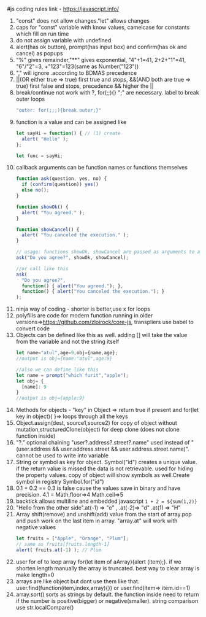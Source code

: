 #js coding rules
link - https://javascript.info/
1. "const" does not allow changes."let" allows changes
2. caps for "const" variable with know values, camelcase for constants which fill on run time
3. do not assign variable with undefined
4. alert(has ok button), prompt(has input box) and confirm(has ok and cancel) as popups
5. "%" gives remainder,"**" gives exponential, "4"+1=41, 2+2+"1"=41, "6"/"2"=3, +"123"=123(same as Number("123"))
6. "," will ignore .according to BDMAS precedence
7. ||(OR either true => true) first true and stops, &&(AND both are true => true) first false and stops, precedence && higher the ||
8. break/continue not work with ?, for(;;){} ";" are necessary. label to break outer loops
    ```javascript
    "outer: for(;;;){break outer;}"
    ```
9. function is a value and can be assigned like
    ```javascript
    let sayHi = function() { // (1) create
      alert( "Hello" );
    };

    let func = sayHi;
    ```
10. callback arguments can be function names or functions themselves
    ```javascript
    function ask(question, yes, no) {
      if (confirm(question)) yes()
      else no();
    }

    function showOk() {
      alert( "You agreed." );
    }

    function showCancel() {
      alert( "You canceled the execution." );
    }

    // usage: functions showOk, showCancel are passed as arguments to ask
    ask("Do you agree?", showOk, showCancel);

    //or call like this
    ask(
      "Do you agree?",
      function() { alert("You agreed."); },
      function() { alert("You canceled the execution."); }
    );
    ```
11. ninja way of coding - shorter is better,use x for loops
12. polyfills are code for modern function running in older versions=>https://github.com/zloirock/core-js, transpliers use babel to convert code
13. Objects can be defined like this as well. adding [] will take the value from the variable and not the string itself
    ```javascript
    let name="atul",age=9,obj={name,age};
    //output is obj={name:"atul",age:9}

    //also we can define like this
    let name = prompt("which furit","apple");
    let obj= {
      [name]: 9
    }
    //output is obj={apple:9}
    ```
14. Methods for objects - "key" in Object => return true if present and for(let key in object){ }=> loops through all the keys
15. Object.assign(dest, source1,source2) for copy of object without mutation,structuredClone(object) for deep clone (does not clone function inside)
16. "?." optional chaining "user?.address?.street?.name" used instead of "(user.address && user.address.street && user.address.street.name)". cannot be used to write into variable
17. String or symbol as key for object. Symbol("id") creates a unique value. if the return value is missed the data is not retrievable. used for hiding the property values. copy of object will show symbols as well.Create symbol in registry Symbol.for("id")
18. 0.1 + 0.2 == 0.3 is false cause the values save in binary and have precision. 4.1 =  Math.floor=>4 Math.ceil=>5
19. backtick allows multiline and embedded javascript `1 + 2 = ${sum(1,2)}`
20. "Hello from the other side".at(-1) => "e" , .at(-2)=> "d"  .at(1) => "H"
21. Array shift(remove) and unshift(add) value from the start of array.pop and push work on the last item in array. "array.at" will work with negative values
    ```javascript
    let fruits = ["Apple", "Orange", "Plum"];
    // same as fruits[fruits.length-1]
    alert( fruits.at(-1) ); // Plum
    ```
22. user for of to loop array for(let item of aArray){alert (item);}. if we shorten length manually the array is truncated. best way to clear array is make length=0
23. arrays are like object but dont use them like that. user.find(function(item,index,array){}) or user.find(item=> item.id==1)
24. array.sort() sorts as strings by default. the function inside need to return if the number is positive(bigger) or negative(smaller). string comparison use str.localCompare()
